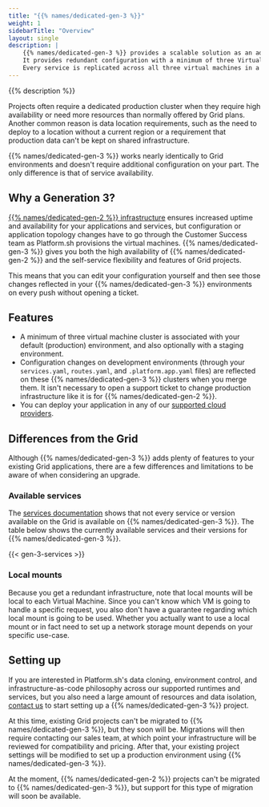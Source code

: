 ```yaml
---
title: "{{% names/dedicated-gen-3 %}}"
weight: 1
sidebarTitle: "Overview"
layout: single
description: |
    {{% names/dedicated-gen-3 %}} provides a scalable solution as an additional option on top of your existing Grid applications.
    It provides redundant configuration with a minimum of three Virtual Machine instances. 
    Every service is replicated across all three virtual machines in a failover configuration (as opposed to sharding, allowing a site to remain up even if one of the VMs is lost entirely.
---
```


{{% description %}}

Projects often require a dedicated production cluster when they require high availability
or need more resources than normally offered by Grid plans. 
Another common reason is data location requirements,
such as the need to deploy to a location  without a current region
or a requirement that production data can't be kept on shared infrastructure.

{{% names/dedicated-gen-3 %}} works nearly identically to Grid environments and doesn't require additional configuration on your part. The only difference is that of service availability.

## Why a Generation 3?

[{{% names/dedicated-gen-2 %}} infrastructure](../dedicated/overview/_index.md) ensures increased uptime and availability for your applications and services,
but configuration or application topology changes have to go through the Customer Success team
as Platform.sh provisions the virtual machines.
{{% names/dedicated-gen-3 %}} gives you both the high availability of {{% names/dedicated-gen-2 %}}
and the self-service flexibility and features of Grid projects.

This means that you can edit your configuration yourself
 and then see those changes reflected in your {{% names/dedicated-gen-3 %}} environments on every push without opening a ticket.

## Features

* A minimum of three virtual machine cluster is associated with your default (production) environment, and also optionally with a staging environment.
* Configuration changes on development environments (through your `services.yaml`, `routes.yaml`, and `.platform.app.yaml` files) are reflected on these {{% names/dedicated-gen-3 %}} clusters when you merge them.
  It isn't necessary to open a support ticket to change production infrastructure like it is for {{% names/dedicated-gen-2 %}}. 
* You can deploy your application in any of our [supported cloud providers](../development/faq.md#which-geographic-zones-does-platformsh-cover).

## Differences from the Grid

Although {{% names/dedicated-gen-3 %}} adds plenty of features to your existing Grid applications, there are a few differences and limitations to be aware of when considering an upgrade. 

### Available services

The [services documentation](../add-services/_index.md) shows that not every service or version available on the Grid is available on {{% names/dedicated-gen-3 %}}. The table below shows the currently available services and their versions for {{% names/dedicated-gen-3 %}}.

{{< gen-3-services >}}

### Local mounts

Because you get a redundant infrastructure, note that local mounts will be local to each Virtual Machine. Since you can't know which VM is going to handle a specific request, you also don't have a guarantee regarding which local mount is going to be used. Whether you actually want to use a local mount or in fact need to set up a network storage mount depends on your specific use-case.

## Setting up

If you are interested in Platform.sh's data cloning, environment control, and infrastructure-as-code philosophy across our supported runtimes and services, but you also need a large amount of resources and data isolation, [contact us](https://platform.sh/contact) to start setting up a {{% names/dedicated-gen-3 %}} project.

At this time, existing Grid projects can't be migrated to {{% names/dedicated-gen-3 %}}, but they soon will be.
Migrations will then require contacting our sales team, at which point your infrastructure will be reviewed for compatibility and pricing.
After that, your existing project settings will be modified to set up a production environment using {{% names/dedicated-gen-3 %}}. 

At the moment, {{% names/dedicated-gen-2 %}} projects can't be migrated to {{% names/dedicated-gen-3 %}},
but support for this type of migration will soon be available. 
